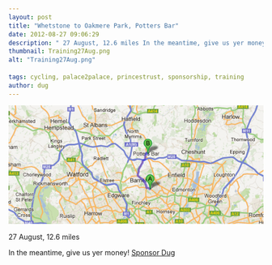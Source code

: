 ```yaml
---
layout: post
title: "Whetstone to Oakmere Park, Potters Bar"
date: 2012-08-27 09:06:29
description: " 27 August, 12.6 miles In the meantime, give us yer money! Sponsor Dug&#8230;"
thumbnail: Training27Aug.png
alt: "Training27Aug.png"

tags: cycling, palace2palace, princestrust, sponsorship, training
author: dug
---
```


<p><a href="http://my.artezglobal.com/personalPage.aspx?registrationID=407191"><img alt="Whetstone to Oakmere Park, Potters Bar" src="/assets/i/Training27Aug.png" width="640" foo="270" style="" /></a></p>

<p>27 August, 12.6 miles</p>

<p>In the meantime, give us yer money! <a href="http://my.artezglobal.com/personalPage.aspx?registrationID=407191">Sponsor Dug</a></p>
